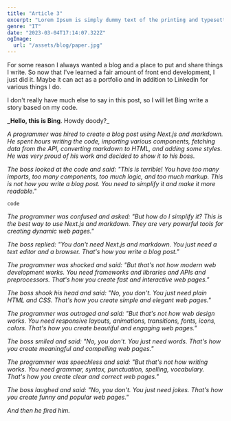 ```yaml
---
title: "Article 3"
excerpt: "Lorem Ipsum is simply dummy text of the printing and typesetting industry. Lorem Ipsum has been the industry's standard dummy text ever since the 1500s, when an unknown printer took a galley of type and scrambled it to make a type specimen book. It has survived not only five centuries, but also the leap into electronic typesetting, remaining essentially unchanged. It was popularised in the 1960s with the release of Letraset sheets containing Lorem Ipsum passages, and more recently with desktop publishing software like Aldus PageMaker including versions of Lorem Ipsum."
genre: "IT"
date: "2023-03-04T17:14:07.322Z"
ogImage:
  url: "/assets/blog/paper.jpg"
---
```


For some reason I always wanted a blog and a place to put and share things I write. So now that I've learned a fair amount of front end development, I just did it. Maybe it can act as a portfolio and in addition to LinkedIn for various things I do.

I don't really have much else to say in this post, so I will let Bing write a story based on my code.

**\_Hello, this is Bing**. Howdy doody?\_

_A programmer was hired to create a blog post using Next.js and markdown. He spent hours writing the code, importing various components, fetching data from the API, converting markdown to HTML, and adding some styles. He was very proud of his work and decided to show it to his boss._

_The boss looked at the code and said: "This is terrible! You have too many imports, too many components, too much logic, and too much markup. This is not how you write a blog post. You need to simplify it and make it more readable."_

```
code
```

_The programmer was confused and asked: "But how do I simplify it? This is the best way to use Next.js and markdown. They are very powerful tools for creating dynamic web pages."_

_The boss replied: "You don't need Next.js and markdown. You just need a text editor and a browser. That's how you write a blog post."_

_The programmer was shocked and said: "But that's not how modern web development works. You need frameworks and libraries and APIs and preprocessors. That's how you create fast and interactive web pages."_

_The boss shook his head and said: "No, you don't. You just need plain HTML and CSS. That's how you create simple and elegant web pages."_

_The programmer was outraged and said: "But that's not how web design works. You need responsive layouts, animations, transitions, fonts, icons, colors. That's how you create beautiful and engaging web pages."_

_The boss smiled and said: "No, you don't. You just need words. That's how you create meaningful and compelling web pages."_

_The programmer was speechless and said: "But that's not how writing works. You need grammar, syntax, punctuation, spelling, vocabulary. That's how you create clear and correct web pages."_

_The boss laughed and said: "No, you don't. You just need jokes. That's how you create funny and popular web pages."_

_And then he fired him._
